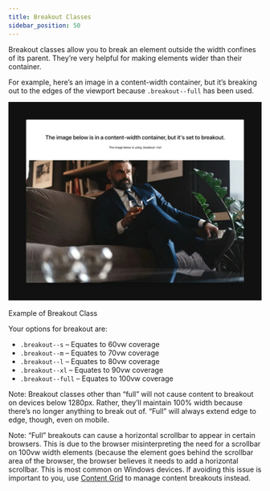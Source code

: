 ```yaml
---
title: Breakout Classes
sidebar_position: 50
---
```


Breakout classes allow you to break an element outside the width confines of its parent. They’re very helpful for making elements wider than their container.

For example, here’s an image in a content-width container, but it’s breaking out to the edges of the viewport because `.breakout--full` has been used.

![Example of Breakout Class](img/example-breakout-class.webp)

Example of Breakout Class

Your options for breakout are:

- `.breakout--s` – Equates to 60vw coverage
- `.breakout--m` – Equates to 70vw coverage
- `.breakout--l` – Equates to 80vw coverage
- `.breakout--xl` – Equates to 90vw coverage
- `.breakout--full` – Equates to 100vw coverage

Note: Breakout classes other than “full” will not cause content to breakout on devices below 1280px. Rather, they’ll maintain 100% width because there’s no longer anything to break out of. “Full” will always extend edge to edge, though, even on mobile.

Note: “Full” breakouts can cause a horizontal scrollbar to appear in certain browsers. This is due to the browser misinterpreting the need for a scrollbar on 100vw width elements (because the element goes behind the scrollbar area of the browser, the browser believes it needs to add a horizontal scrollbar. This is most common on Windows devices. If avoiding this issue is important to you, use [Content Grid](../grids/content-grid.md) to manage content breakouts instead.
